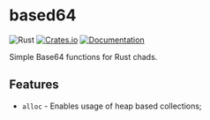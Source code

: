# based64

![Rust](https://github.com/DoumanAsh/based64/workflows/Rust/badge.svg?branch=master)
[![Crates.io](https://img.shields.io/crates/v/based64.svg)](https://crates.io/crates/based64)
[![Documentation](https://docs.rs/based64/badge.svg)](https://docs.rs/crate/based64/)

Simple Base64 functions for Rust chads.

## Features

- `alloc` - Enables usage of heap based collections;
